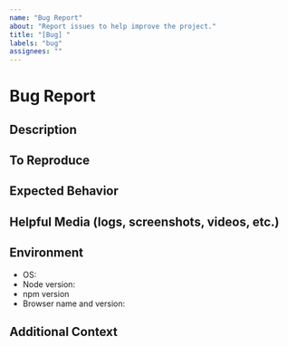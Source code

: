 ```yaml
---
name: "Bug Report"
about: "Report issues to help improve the project."
title: "[Bug] "
labels: "bug"
assignees: ""
---
```


# Bug Report

## Description

<!-- Clearly and concisely describe the bug -->

<!-- Is this a regression? If so, what was the last version where this bug was not present? -->

## To Reproduce

<!-- Include steps to reproduce the bug
1. Go to '...'
2. Click on '...'
3. Scroll down to '...'
4. See error -->

## Expected Behavior

<!-- What was supposed to happen? -->

## Helpful Media (logs, screenshots, videos, etc.)

<!-- Include any logs, screenshots, videos, etc. to help explain the problem -->

## Environment

<!-- Fill out each of these bullets, or delete them if not applicable -->

- OS:
- Node version:
- npm version
- Browser name and version:

## Additional Context

<!-- Is there anything else that might help fix the problem? -->
